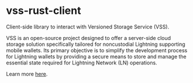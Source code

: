 # vss-rust-client
Client-side library to interact with Versioned Storage Service (VSS).

VSS is an open-source project designed to offer a server-side cloud storage solution specifically
tailored for noncustodial Lightning supporting mobile wallets. Its primary objective is to
simplify the development process for Lightning wallets by providing a secure means to store
and manage the essential state required for Lightning Network (LN) operations.

Learn more [here](https://github.com/lightningdevkit/vss-server/blob/main/README.md).
